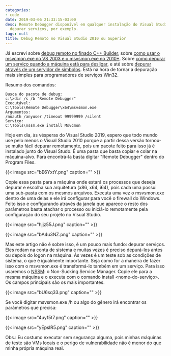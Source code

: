```yaml
---
categories:
- code
date: 2019-03-06 21:33:15-03:00
desc: Remote Debugger disponível em qualquer instalação do Visual Studio. Use-o para
  depurar serviços, por exemplo.
tags: null
title: Debug Remoto no Visual Studio 2010 ou Superior
---
```


Já escrevi sobre [debug remoto no finado C++ Builder](/debug-remoto-no-c-builder), sobre [como usar o msvcmon.exe no VS 2003 e o msvsmon.exe no 2010+](/debugger-remoto-do-visual-studio). Sobre [como depurar um serviço quando a máquina está para desligar](/depurando-ate-o-ultimo-segundo), e até sobre [depurar através de um servidor de símbolos](/depurando-ate-o-fim-do-mundo-e-de-volta-de-novo-source-server-com-github). Está na hora de tornar a depuração mais simples para programadores de serviços Win32.

Resumo dos comandos:

```
Busca do pacote de debug:
c:\>dir /s /b "Remote Debugger"
Executável:
C:\Tools\Remote Debugger\x64\msvsmon.exe
Argumentos:
/noauth /anyuser /timeout 99999999 /silent
Serviço:
C:\Tools\nssm.exe install Msvcmon
```

Hoje em dia, às vésperas do Visual Studio 2019, espero que todo mundo use pelo menos o Visual Studio 2010 porque a partir dessa versão tornou-se muito fácil depurar remotamente, pois um pacote feito para isso já é instalado junto do Visual Studo. É uma pasta que basta copiar e colar na máquina-alvo. Para encontrá-la basta digitar "Remote Debugger" dentro do Program Files.

{{< image src="bE6YxtY.png" caption="" >}}

Copie essa pasta para a máquina onde estará os processos que deseja depurar e escolha sua arquitetura (x86, x64, i64), pois cada uma possui uma sub-pasta com os mesmos arquivos. Executa uma vez o msvsmon.exe dentro de uma delas e ele irá configurar para você o firewall do Windows. Feito isso e configurando através da janela que aparece o resto dos parâmetros basta atachar o processo ou iniciá-lo remotamente pela configuração do seu projeto no Visual Studio.

{{< image src="hjjz55J.png" caption="" >}}

{{< image src="bA4u3NZ.png" caption="" >}}

Mas este artigo não é sobre isso, é um pouco mais fundo: depurar serviços. Eles rodam na conta de sistema e muitas vezes é preciso depurá-los antes ou depois do logon na máquina. Às vezes é um teste sob as condições de sistema, o que é igualmente importante. Seja como for a maneira de fazer isso com o msvsmon.exe é transformá-lo também em um serviço. Para isso usaremos o [NSSM](https://nssm.cc/): o Non-Sucking Service Manager. Copie ele para a mesma máquina e o executa com o comando install <nome-do-serviço>. Os campos principais são os mais importantes.

{{< image src="bU6sq33.png" caption="" >}}

Se você digitar msvsmon.exe /h ou algo do gênero irá encontrar os parâmetros que precisa:

{{< image src="4uyf5t7.png" caption="" >}}

{{< image src="yEpsIR5.png" caption="" >}}

Obs.: Eu costumo executar sem segurança alguma, pois minhas máquinas de teste são VMs locais e o perigo de vulnerabilidade não é menor do que minha própria máquina real.